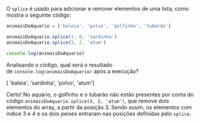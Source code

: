 O `splice` é usado para adicionar e remover elementos de uma lista, como mostra o seguinte código:

```js
animaisDoAquario = ['baleia', 'polvo', 'golfinho', 'tubarão']

animaisDoAquario.splice(1, 0, 'sardinha')
animaisDoAquario.splice(3, 2, 'atum')

console.log(animaisDoAquario)
```

Analisando o código, qual será o resultado de `console.log(animaisDoAquario)` após a execução?

[ 'baleia', 'sardinha', 'polvo', 'atum']

Certo! No aquário, o golfinho e o tubarão não estão presentes por conta do código `animaisDoAquario.splice(3, 2, 'atum')`, que remove dois elementos do array, a partir da posição 3. Sendo assim, os elementos com índice 3 e 4 e os dois peixes entraram nas posições definidas pelo `splice`.